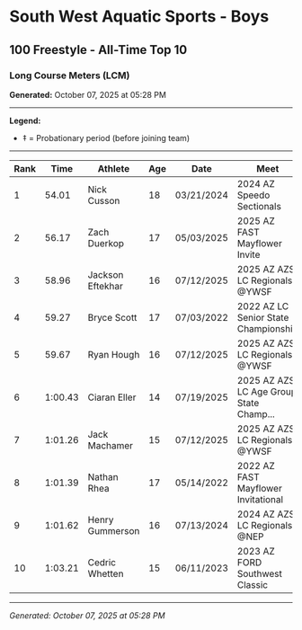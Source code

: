 # South West Aquatic Sports - Boys
## 100 Freestyle - All-Time Top 10
### Long Course Meters (LCM)

**Generated:** October 07, 2025 at 05:28 PM

---

**Legend:**
- ‡ = Probationary period (before joining team)

---

| Rank | Time | Athlete | Age | Date | Meet |
|------|------|---------|-----|------|------|
| 1 | 54.01 | Nick Cusson | 18 | 03/21/2024 | 2024 AZ Speedo Sectionals |
| 2 | 56.17 | Zach Duerkop | 17 | 05/03/2025 | 2025 AZ FAST Mayflower Invite |
| 3 | 58.96 | Jackson Eftekhar | 16 | 07/12/2025 | 2025 AZ AZSI LC Regionals @YWSF |
| 4 | 59.27 | Bryce Scott | 17 | 07/03/2022 | 2022 AZ LC Senior State Championship |
| 5 | 59.67 | Ryan Hough | 16 | 07/12/2025 | 2025 AZ AZSI LC Regionals @YWSF |
| 6 | 1:00.43 | Ciaran Eller | 14 | 07/19/2025 | 2025 AZ AZSI LC Age Group State Champ... |
| 7 | 1:01.26 | Jack Machamer | 15 | 07/12/2025 | 2025 AZ AZSI LC Regionals @YWSF |
| 8 | 1:01.39 | Nathan Rhea | 17 | 05/14/2022 | 2022 AZ FAST Mayflower Invitational |
| 9 | 1:01.62 | Henry Gummerson | 16 | 07/13/2024 | 2024 AZ AZSI LC Regionals @NEP |
| 10 | 1:03.21 | Cedric Whetten | 15 | 06/11/2023 | 2023 AZ FORD Southwest Classic |

---

*Generated: October 07, 2025 at 05:28 PM*
